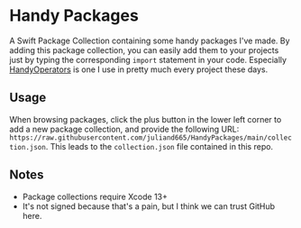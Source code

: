 # Handy Packages

A Swift Package Collection containing some handy packages I've made. By adding this package collection, you can easily add them to your projects just by typing the corresponding `import` statement in your code. Especially [HandyOperators](https://github.com/juliand665/HandyOperators) is one I use in pretty much every project these days.

## Usage

When browsing packages, click the plus button in the lower left corner to add a new package collection, and provide the following URL: `https://raw.githubusercontent.com/juliand665/HandyPackages/main/collection.json`. This leads to the `collection.json` file contained in this repo.

## Notes

- Package collections require Xcode 13+
- It's not signed because that's a pain, but I think we can trust GitHub here.

